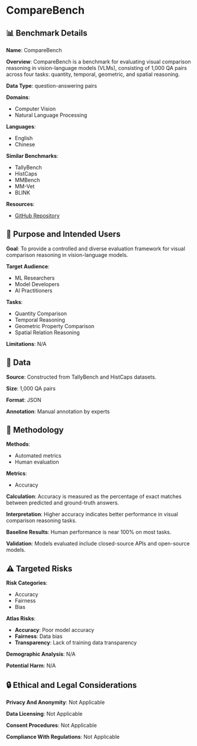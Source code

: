 # CompareBench

## 📊 Benchmark Details

**Name**: CompareBench

**Overview**: CompareBench is a benchmark for evaluating visual comparison reasoning in vision-language models (VLMs), consisting of 1,000 QA pairs across four tasks: quantity, temporal, geometric, and spatial reasoning.

**Data Type**: question-answering pairs

**Domains**:
- Computer Vision
- Natural Language Processing

**Languages**:
- English
- Chinese

**Similar Benchmarks**:
- TallyBench
- HistCaps
- MMBench
- MM-Vet
- BLINK

**Resources**:
- [GitHub Repository](https://github.com/caijie0620/CompareBench)

## 🎯 Purpose and Intended Users

**Goal**: To provide a controlled and diverse evaluation framework for visual comparison reasoning in vision-language models.

**Target Audience**:
- ML Researchers
- Model Developers
- AI Practitioners

**Tasks**:
- Quantity Comparison
- Temporal Reasoning
- Geometric Property Comparison
- Spatial Relation Reasoning

**Limitations**: N/A

## 💾 Data

**Source**: Constructed from TallyBench and HistCaps datasets.

**Size**: 1,000 QA pairs

**Format**: JSON

**Annotation**: Manual annotation by experts

## 🔬 Methodology

**Methods**:
- Automated metrics
- Human evaluation

**Metrics**:
- Accuracy

**Calculation**: Accuracy is measured as the percentage of exact matches between predicted and ground-truth answers.

**Interpretation**: Higher accuracy indicates better performance in visual comparison reasoning tasks.

**Baseline Results**: Human performance is near 100% on most tasks.

**Validation**: Models evaluated include closed-source APIs and open-source models.

## ⚠️ Targeted Risks

**Risk Categories**:
- Accuracy
- Fairness
- Bias

**Atlas Risks**:
- **Accuracy**: Poor model accuracy
- **Fairness**: Data bias
- **Transparency**: Lack of training data transparency

**Demographic Analysis**: N/A

**Potential Harm**: N/A

## 🔒 Ethical and Legal Considerations

**Privacy And Anonymity**: Not Applicable

**Data Licensing**: Not Applicable

**Consent Procedures**: Not Applicable

**Compliance With Regulations**: Not Applicable
